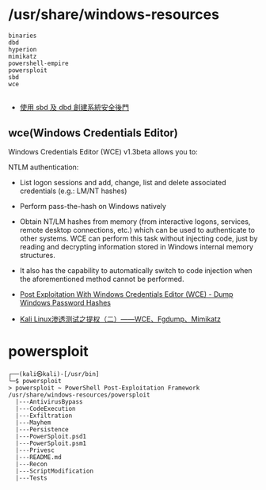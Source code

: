 #

# /usr/share/windows-resources
```
binaries  
dbd  
hyperion  
mimikatz  
powershell-empire  
powersploit  
sbd  
wce
```

##

- [使用 sbd 及 dbd 創建系統安全後門](https://github.com/Yehnn/kali/blob/master/kali%E5%90%8E%E9%97%A8%E6%8A%80%E6%9C%AF%E5%AE%9E%E6%88%98/03%E4%BD%BF%E7%94%A8%20sbd%20%E5%8F%8A%20dbd%20%E5%88%9B%E5%BB%BA%E7%B3%BB%E7%BB%9F%E5%AE%89%E5%85%A8%E5%90%8E%E9%97%A8.md)

## wce(Windows Credentials Editor)

Windows Credentials Editor (WCE) v1.3beta allows you to:

NTLM authentication:

- List logon sessions and add, change, list and delete associated credentials (e.g.: LM/NT hashes)
- Perform pass-the-hash on Windows natively
- Obtain NT/LM hashes from memory (from interactive logons, services, remote desktop connections, etc.) which can be used to authenticate to other systems. WCE can perform this task without injecting code, just by reading and decrypting information stored in Windows internal memory structures. 
- It also has the capability to automatically switch to code injection when the aforementioned method cannot be performed.

- [Post Exploitation With Windows Credentials Editor (WCE) - Dump Windows Password Hashes](https://www.youtube.com/watch?v=u0RppDmw1So)
- [Kali Linux渗透测试之提权（二）——WCE、Fgdump、Mimikatz](https://blog.csdn.net/qq_38684504/article/details/89481147)


# powersploit
```
┌──(kali㉿kali)-[/usr/bin]
└─$ powersploit         
> powersploit ~ PowerShell Post-Exploitation Framework
/usr/share/windows-resources/powersploit
  |---AntivirusBypass
  |---CodeExecution
  |---Exfiltration
  |---Mayhem
  |---Persistence
  |---PowerSploit.psd1
  |---PowerSploit.psm1
  |---Privesc
  |---README.md
  |---Recon
  |---ScriptModification
  |---Tests
```
